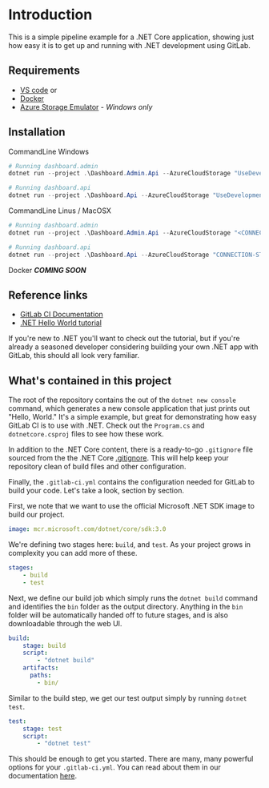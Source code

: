 # Introduction

This is a simple pipeline example for a .NET Core application, showing just
how easy it is to get up and running with .NET development using GitLab.

## Requirements

* [VS code](https://code.visualstudio.com/) or
* [Docker](https://www.docker.com/)
* [Azure Storage Emulator](https://docs.microsoft.com/en-us/azure/storage/common/storage-use-emulator) - *Windows only*

## Installation

CommandLine Windows

```powershell
# Running dashboard.admin
dotnet run --project .\Dashboard.Admin.Api --AzureCloudStorage "UseDevelopmentStorage=true"

# Running dashboard.api
dotnet run --project .\Dashboard.Api --AzureCloudStorage "UseDevelopmentStorage=true"
```

CommandLine Linus / MacOSX

```powershell
# Running dashboard.admin
dotnet run --project .\Dashboard.Admin.Api --AzureCloudStorage "<CONNECTION-STRING>"

# Running dashboard.api
dotnet run --project .\Dashboard.Api --AzureCloudStorage "CONNECTION-STRING"
```

Docker ***COMING SOON***

## Reference links

- [GitLab CI Documentation](https://docs.gitlab.com/ee/ci/)
- [.NET Hello World tutorial](https://dotnet.microsoft.com/learn/dotnet/hello-world-tutorial/)

If you're new to .NET you'll want to check out the tutorial, but if you're
already a seasoned developer considering building your own .NET app with GitLab,
this should all look very familiar.

## What's contained in this project

The root of the repository contains the out of the `dotnet new console` command,
which generates a new console application that just prints out "Hello, World."
It's a simple example, but great for demonstrating how easy GitLab CI is to
use with .NET. Check out the `Program.cs` and `dotnetcore.csproj` files to
see how these work.

In addition to the .NET Core content, there is a ready-to-go `.gitignore` file
sourced from the the .NET Core [.gitignore](https://github.com/dotnet/core/blob/master/.gitignore). This
will help keep your repository clean of build files and other configuration.

Finally, the `.gitlab-ci.yml` contains the configuration needed for GitLab
to build your code. Let's take a look, section by section.

First, we note that we want to use the official Microsoft .NET SDK image
to build our project.

```YAML
image: mcr.microsoft.com/dotnet/core/sdk:3.0
```

We're defining two stages here: `build`, and `test`. As your project grows
in complexity you can add more of these.

```YAML
stages:
    - build
    - test
```

Next, we define our build job which simply runs the `dotnet build` command and
identifies the `bin` folder as the output directory. Anything in the `bin` folder
will be automatically handed off to future stages, and is also downloadable through
the web UI.

```YAML
build:
    stage: build
    script:
        - "dotnet build"
    artifacts:
      paths:
        - bin/
```

Similar to the build step, we get our test output simply by running `dotnet test`.

```YAML
test:
    stage: test
    script: 
        - "dotnet test"
```

This should be enough to get you started. There are many, many powerful options 
for your `.gitlab-ci.yml`. You can read about them in our documentation 
[here](https://docs.gitlab.com/ee/ci/yaml/).